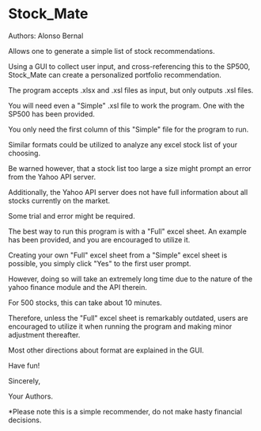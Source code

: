 # Stock_Mate
Authors: Alonso Bernal

Allows one to generate a simple list of stock recommendations.

Using a GUI to collect user input, and cross-referencing this to the SP500, Stock_Mate can create a personalized portfolio recommendation.

The program accepts .xlsx and .xsl files as input, but only outputs .xsl files.

You will need even a "Simple" .xsl file to work the program. One with the SP500 has been provided.

You only need the first column of this "Simple" file for the program to run.


Similar formats could be utilized to analyze any excel stock list of your choosing.

Be warned however, that a stock list too large a size might prompt an error from the Yahoo API server.

Additionally, the Yahoo API server does not have full information about all stocks currently on the market.

Some trial and error might be required.


The best way to run this program is with a "Full" excel sheet. An example has been provided, and you are encouraged to utilize it.

Creating your own "Full" excel sheet from a "Simple" excel sheet is possible, you simply click "Yes" to the first user prompt.

However, doing so will take an extremely long time due to the nature of the yahoo finance module and the API therein.

For 500 stocks, this can take about 10 minutes.

Therefore, unless the "Full" excel sheet is remarkably outdated, users are encouraged to utilize it when running the program and making minor adjustment thereafter.


Most other directions about format are explained in the GUI.

Have fun!


Sincerely,


Your Authors.


*Please note this is a simple recommender, do not make hasty financial decisions.
